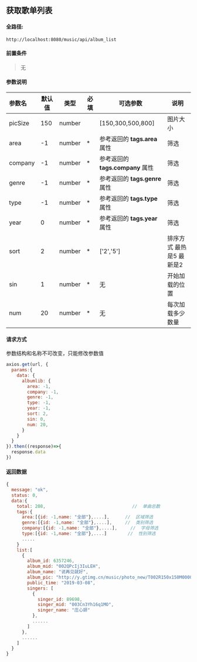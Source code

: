## 获取歌单列表

#### 全路径:

```
http://localhost:8080/music/api/album_list
```

#### 前置条件

> 无
>

#### 参数说明

| 参数名   | 默认值 | 类型   | 必填 | 可选参数                          | 说明               |
| :------- | ------ | ------ | ---- | --------------------------------- | ------------------ |
| picSize | 150 | number |  | [150,300,500,800] | 图片大小 |
| area     | -1   | number | *    | 参考返回的 **tags.area** 属性 | 筛选 |
| company      | -1   | number | *    | 参考返回的 **tags.company** 属性 | 筛选   |
| genre    | -1   | number | *    | 参考返回的 **tags.genre** 属性          | 筛选 |
| type    | -1   | number | * | 参考返回的 **tags.type** 属性 | 筛选 |
| year      | 0      | number | * | 参考返回的 **tags.year** 属性 | 筛选 |
| sort | 2     | number | * | ['2','5'] | 排序方式 最热是5 最新是2 |
| sin | 1      | number | * | 无 | 开始加载的位置 |
| num | 20    | number | * | 无 | 每次加载多少数量 |


#### 请求方式

参数结构和名称不可改变，只能修改参数值

```js
axios.get(url, {
  params:{
    data: {
      albumlib: {
        area: -1,
        company: -1,
        genre: -1,
        type: -1,
        year: -1,
        sort: 2,
        sin: 0,
        num: 20,
      }
    }
  }  
}).then((response)=>{
  response.data
})
```

#### 返回数据

```js
{
  message: "ok",
  status: 0,
  data:{
    total: 208,                                 //  单曲总数
    tags:{
      area:[{id: -1,name: "全部"},....],      //  区域筛选
      genre:[{id: -1,name: "全部"},....],     //  类别筛选
      company:[{id: -1,name: "全部"},....],     //  字母筛选
      type:[{id: -1,name: "全部"},....]        //  性别筛选
      .....
    }
    list:[
      {
        album_id: 6357246,
        album_mid: "002QPcIj3IuLEH",
        album_name: "说再见就好",
        album_pic: "http://y.gtimg.cn/music/photo_new/T002R150x150M000002QPcIj3IuLEH.jpg",
        public_time: "2019-03-08",
        singers: [
          {
            singer_id: 89698,
            singer_mid: "003Cn3Yh16q1MO",
            singer_name: "庄心妍"
          },
          ......
        ]
      },
      ......
    ]
  }
}
```

